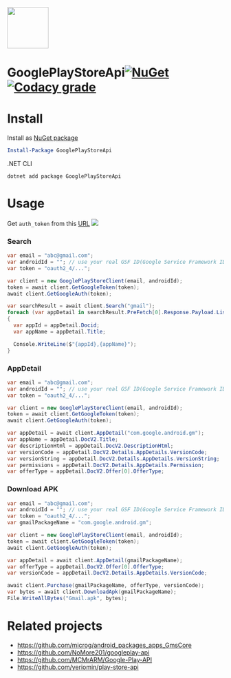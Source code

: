 <img src="https://i.imgur.com/I6Fcgir.png" width="96" height="96">

# GooglePlayStoreApi[![NuGet](https://img.shields.io/nuget/v/GooglePlayStoreApi.svg?style=flat-square)](https://www.nuget.org/packages/GooglePlayStoreApi) [![Codacy grade](https://img.shields.io/codacy/grade/40c88adfb64d499dbb4e2414582f1b81.svg?style=flat-square)](https://www.codacy.com/app/kagasu/GooglePlayStoreApi/dashboard)

# Install
Install as [NuGet package](https://www.nuget.org/packages/GooglePlayStoreApi/)
```powershell
Install-Package GooglePlayStoreApi
```

.NET CLI
```shell
dotnet add package GooglePlayStoreApi
```


# Usage
Get `auth_token` from this [URL](https://accounts.google.com/EmbeddedSetup)
![](https://i.imgur.com/80MLpoR.png)

### Search
```cs
var email = "abc@gmail.com";
var androidId = ""; // use your real GSF ID(Google Service Framework ID)
var token = "oauth2_4/...";

var client = new GooglePlayStoreClient(email, androidId);
token = await client.GetGoogleToken(token);
await client.GetGoogleAuth(token);

var searchResult = await client.Search("gmail");
foreach (var appDetail in searchResult.PreFetch[0].Response.Payload.ListResponse.Doc[0].Child.Select(x => x.Child[0]))
{
  var appId = appDetail.Docid;
  var appName = appDetail.Title;

  Console.WriteLine($"{appId},{appName}");
}
```

### AppDetail
```cs
var email = "abc@gmail.com";
var androidId = ""; // use your real GSF ID(Google Service Framework ID)
var token = "oauth2_4/...";

var client = new GooglePlayStoreClient(email, androidId);
token = await client.GetGoogleToken(token);
await client.GetGoogleAuth(token);

var appDetail = await client.AppDetail("com.google.android.gm");
var appName = appDetail.DocV2.Title;
var descriptionHtml = appDetail.DocV2.DescriptionHtml;
var versionCode = appDetail.DocV2.Details.AppDetails.VersionCode;
var versionString = appDetail.DocV2.Details.AppDetails.VersionString;
var permissions = appDetail.DocV2.Details.AppDetails.Permission;
var offerType = appDetail.DocV2.Offer[0].OfferType;
```

### Download APK
```cs
var email = "abc@gmail.com";
var androidId = ""; // use your real GSF ID(Google Service Framework ID)
var token = "oauth2_4/...";
var gmailPackageName = "com.google.android.gm";

var client = new GooglePlayStoreClient(email, androidId);
token = await client.GetGoogleToken(token);
await client.GetGoogleAuth(token);

var appDetail = await client.AppDetail(gmailPackageName);
var offerType = appDetail.DocV2.Offer[0].OfferType;
var versionCode = appDetail.DocV2.Details.AppDetails.VersionCode;

await client.Purchase(gmailPackageName, offerType, versionCode);
var bytes = await client.DownloadApk(gmailPackageName);
File.WriteAllBytes("Gmail.apk", bytes);
```
# Related projects
- https://github.com/microg/android_packages_apps_GmsCore
- https://github.com/NoMore201/googleplay-api
- https://github.com/MCMrARM/Google-Play-API
- https://github.com/yeriomin/play-store-api
